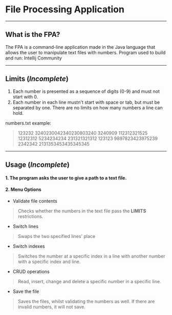 # File Processing Application

----
## What is the FPA?

The FPA is a command-line application made in the Java language that allows the user to manipulate text files with numbers.
Program used to build and run: Intellij Community 

----
## Limits (*Incomplete*)
1. Each number is presented as a sequence of digits (0-9) and must not start with 0.
2. Each number in each line mustn't start with space or tab, but must be separated by one. There are no limits on how many numbers a line can hold.

numbers.txt example:
> 123232 3240230042340230803240 3240909
112312321525 12312312 5234234234 231321321312 123123 
9897823423975239 2342342 2131353453435345345

----
## Usage (*Incomplete*)
#### 1. The program asks the user to give a path to a text file.

#### 2. Menu Options

* Validate file contents

>Checks whether the numbers in the text file pass the **LIMITS** restrictions.

* Switch lines

>Swaps the two specified lines' place

* Switch indexes

> Switches the number at a specific index in a line with another number with a specific index and line.

* CRUD operations

> Read, insert, change and delete a specific number in a specific line.

* Save the file

>Saves the files, whilst validating the numbers as well. If there are invalid numbers, it will not save.